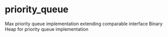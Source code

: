 # priority_queue
Max priority queue implementation extending comparable interface
Binary Heap for priority queue implementation
